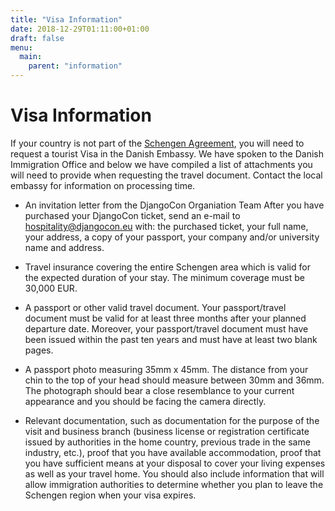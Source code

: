 ```yaml
---
title: "Visa Information"
date: 2018-12-29T01:11:00+01:00
draft: false
menu:
  main:
    parent: "information"
---
```


# Visa Information

If your country is not part of the [Schengen Agreement](https://www.schengenvisainfo.com/who-needs-schengen-visa/), you will need to request a tourist Visa in the Danish Embassy. We have spoken to the Danish Immigration Office and below we have compiled a list of attachments you will need to provide when requesting the travel document. Contact the local embassy for information on processing time.


* An invitation letter from the DjangoCon Organiation Team
After you have purchased your DjangoCon ticket, send an e-mail to [hospitality@djangocon.eu](mailto:hospitality@djangocon.eu) with: the purchased ticket, your full name, your address, a copy of your passport, your company and/or university name and address.

* Travel insurance covering the entire Schengen area which is valid for the expected duration of your stay. The minimum coverage must be 30,000 EUR.

* A passport or other valid travel document. Your passport/travel document must be valid for at least three months after your planned departure date. Moreover, your passport/travel document must have been issued within the past ten years and must have at least two blank pages.

* A passport photo measuring 35mm x 45mm. The distance from your chin to the top of your head should measure between 30mm and 36mm. The photograph should bear a close resemblance to your current appearance and you should be facing the camera directly.

* Relevant documentation, such as documentation for the purpose of the visit and business branch (business license or registration certificate issued by authorities in the home country, previous trade in the same industry, etc.), proof that you have available accommodation, proof that you have sufficient means at your disposal to cover your living expenses as well as your travel home. You should also include information that will allow immigration authorities to determine whether you plan to leave the Schengen region when your visa expires.
